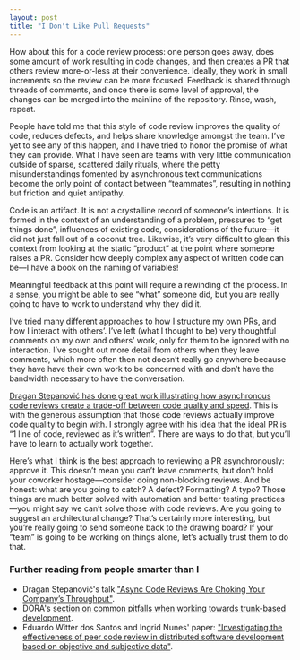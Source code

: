 ```yaml
---
layout: post
title: "I Don't Like Pull Requests"
---
```


How about this for a code review process: one person goes away, does some amount of work resulting in code changes, and then creates a PR that others review more-or-less at their convenience. Ideally, they work in small increments so the review can be more focused. Feedback is shared through threads of comments, and once there is some level of approval, the changes can be merged into the mainline of the repository. Rinse, wash, repeat.

People have told me that this style of code review improves the quality of code, reduces defects, and helps share knowledge amongst the team. I’ve yet to see any of this happen, and I have tried to honor the promise of what they can provide. What I have seen are teams with very little communication outside of sparse, scattered daily rituals, where the petty misunderstandings fomented by asynchronous text communications become the only point of contact between “teammates”, resulting in nothing but friction and quiet antipathy.

Code is an artifact. It is not a crystalline record of someone’s intentions. It is formed in the context of an understanding of a problem, pressures to “get things done”, influences of existing code, considerations of the future—it did not just fall out of a coconut tree. Likewise, it’s very difficult to glean this context from looking at the static “product” at the point where someone raises a PR. Consider how deeply complex any aspect of written code can be—I have a book on the naming of variables!

Meaningful feedback at this point will require a rewinding of the process. In a sense, you might be able to see “what” someone did, but you are really going to have to work to understand why they did it.

I’ve tried many different approaches to how I structure my own PRs, and how I interact with others’. I’ve left (what I thought to be) very thoughtful comments on my own and others’ work, only for them to be ignored with no interaction. I’ve sought out more detail from others when they leave comments, which more often then not doesn’t really go anywhere because they have have their own work to be concerned with and don’t have the bandwidth necessary to have the conversation.

[Dragan Stepanović has done great work illustrating how asynchronous code reviews create a trade-off between code quality and speed](https://www.youtube.com/watch?v=_oUyOoh8KOo). This is with the generous assumption that those code reviews actually improve code quality to begin with. I strongly agree with his idea that the ideal PR is “1 line of code, reviewed as it’s written”. There are ways to do that, but you’ll have to learn to actually work together.

Here’s what I think is the best approach to reviewing a PR asynchronously: approve it. This doesn’t mean you can’t leave comments, but don’t hold your coworker hostage—consider doing non-blocking reviews. And be honest: what are you going to catch? A defect? Formatting? A typo? Those things are much better solved with automation and better testing practices—you might say we can’t solve those with code reviews. Are you going to suggest an architectural change? That’s certainly more interesting, but you’re really going to send someone back to the drawing board? If your “team” is going to be working on things alone, let’s actually trust them to do that.

### Further reading from people smarter than I

- Dragan Stepanović's talk ["Async Code Reviews Are Choking Your Company’s Throughput"](https://www.youtube.com/watch?v=_oUyOoh8KOo).
- DORA's [section on common pitfalls when working towards trunk-based development](https://dora.dev/capabilities/trunk-based-development/#common-pitfalls).
- Eduardo Witter dos Santos and Ingrid Nunes' paper: ["Investigating the effectiveness of peer code review in distributed software development based on objective and subjective data"](https://jserd.springeropen.com/articles/10.1186/s40411-018-0058-0).
